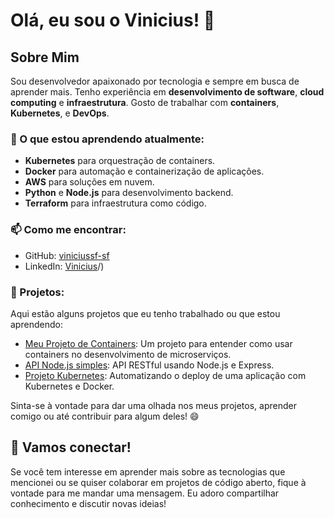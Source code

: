 # Olá, eu sou o Vinicius! 👋

## Sobre Mim
Sou desenvolvedor apaixonado por tecnologia e sempre em busca de aprender mais. Tenho experiência em **desenvolvimento de software**, **cloud computing** e **infraestrutura**. Gosto de trabalhar com **containers**, **Kubernetes**, e **DevOps**.

### 🚀 O que estou aprendendo atualmente:
- **Kubernetes** para orquestração de containers.
- **Docker** para automação e containerização de aplicações.
- **AWS** para soluções em nuvem.
- **Python** e **Node.js** para desenvolvimento backend.
- **Terraform** para infraestrutura como código.

### 📫 Como me encontrar:
- GitHub: [viniciussf-sf](https://github.com/viniciussf-sf)
- LinkedIn: [Vinicius](https://www.linkedin.com/in/vinicius-saroldi-fonseca-516388236/)/)


### 📂 Projetos:
Aqui estão alguns projetos que eu tenho trabalhado ou que estou aprendendo:

- [Meu Projeto de Containers](https://github.com/viniciussf-sf/container-project): Um projeto para entender como usar containers no desenvolvimento de microserviços.
- [API Node.js simples](https://github.com/viniciussf-sf/api-node): API RESTful usando Node.js e Express.
- [Projeto Kubernetes](https://github.com/viniciussf-sf/kubernetes-project): Automatizando o deploy de uma aplicação com Kubernetes e Docker.

Sinta-se à vontade para dar uma olhada nos meus projetos, aprender comigo ou até contribuir para algum deles! 😄

## 🚀 Vamos conectar!
Se você tem interesse em aprender mais sobre as tecnologias que mencionei ou se quiser colaborar em projetos de código aberto, fique à vontade para me mandar uma mensagem. Eu adoro compartilhar conhecimento e discutir novas ideias!

